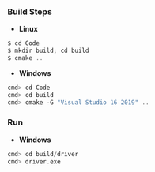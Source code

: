 ### Build Steps
- **Linux**
```c
$ cd Code
$ mkdir build; cd build
$ cmake ..
```
- **Windows**
```c
cmd> cd Code
cmd> cd build
cmd> cmake -G "Visual Studio 16 2019" ..
```

### Run
- **Windows**
```c
cmd> cd build/driver
cmd> driver.exe
```
